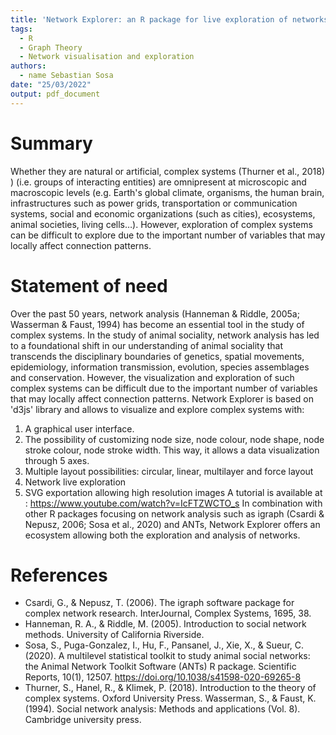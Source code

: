 ```yaml
---
title: 'Network Explorer: an R package for live exploration of networks'
tags: 
  - R
  - Graph Theory
  - Network visualisation and exploration
authors: 
  - name Sebastian Sosa
date: "25/03/2022"
output: pdf_document
---
```


 
# Summary
Whether they are natural or artificial, complex systems (Thurner et al., 2018) ) (i.e. groups of interacting entities) are omnipresent at microscopic and macroscopic levels (e.g. Earth's global climate, organisms, the human brain, infrastructures such as power grids, transportation or communication systems, social and economic organizations (such as cities), ecosystems, animal societies, living cells…). However, exploration of complex systems can be difficult to explore due to the important number of variables that may locally affect connection patterns.

# Statement of need
Over the past 50 years, network analysis (Hanneman & Riddle, 2005a; Wasserman & Faust, 1994) has become an essential tool in the study of complex systems. In the study of animal sociality, network analysis has led to a foundational shift in our understanding of animal sociality that transcends the disciplinary boundaries of genetics, spatial movements, epidemiology, information transmission, evolution, species assemblages and conservation. However, the visualization and exploration of such complex systems can be difficult due to the important number of variables that may locally affect connection patterns. Network Explorer is based on 'd3js' library and allows to visualize and explore complex systems with:
1. A graphical user interface.
2. The possibility of customizing node size, node colour, node shape, node stroke colour, node stroke width. This way, it allows a data visualization through 5 axes.
3. Multiple layout possibilities: circular, linear, multilayer and force layout
4. Network live exploration
5. SVG exportation allowing high resolution images
A tutorial is available at : https://www.youtube.com/watch?v=IcFTZWCTO_s
In combination with other R packages focusing on network analysis such as igraph (Csardi & Nepusz, 2006; Sosa et al., 2020) and ANTs, Network Explorer offers an ecosystem allowing both the exploration and analysis of networks.

# References
- Csardi, G., & Nepusz, T. (2006). The igraph software package for complex network research. InterJournal, Complex Systems, 1695, 38.
- Hanneman, R. A., & Riddle, M. (2005). Introduction to social network methods. University of California Riverside.
- Sosa, S., Puga-Gonzalez, I., Hu, F., Pansanel, J., Xie, X., & Sueur, C. (2020). A multilevel statistical toolkit to study animal social networks: the Animal Network Toolkit Software (ANTs) R package. Scientific Reports, 10(1), 12507. https://doi.org/10.1038/s41598-020-69265-8
- Thurner, S., Hanel, R., & Klimek, P. (2018). Introduction to the theory of complex systems. Oxford University Press.
Wasserman, S., & Faust, K. (1994). Social network analysis: Methods and applications (Vol. 8). Cambridge university press.
